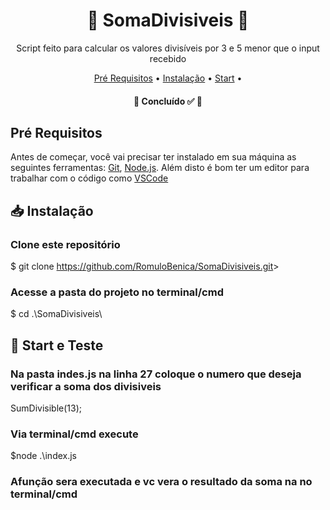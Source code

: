 <h1 align="center">
    <a>🧮 SomaDivisiveis 🧮</a>
</h1>

<p align="center">Script feito para calcular os valores divisíveis por 3 e 5 menor que o input recebido</p>

<p align="center">
 <a href="#-pré-requisitos">Pré Requisitos</a> • 
 <a href="#-instalação">Instalação</a> •
 <a href="#-start-e-teste">Start</a> • 
</p>

<h4 align="center"> 
	🚧 Concluído ✅ 🚧
</h4>

## Pré Requisitos

Antes de começar, você vai precisar ter instalado em sua máquina as seguintes ferramentas:
[Git](https://git-scm.com), [Node.js](https://nodejs.org/en/). 
Além disto é bom ter um editor para trabalhar com o código como [VSCode](https://code.visualstudio.com/)


## 📥 Instalação 

### Clone este repositório
$ git clone <https://github.com/RomuloBenica/SomaDivisiveis.git>>

### Acesse a pasta do projeto no terminal/cmd
$ cd .\SomaDivisiveis\

## 🎲 Start e Teste

### Na pasta indes.js na linha 27 coloque o numero que deseja verificar a soma dos divisiveis
SumDivisible(13);

### Via terminal/cmd execute
$node .\index.js

### Afunção sera executada e vc vera o resultado da soma na no terminal/cmd

